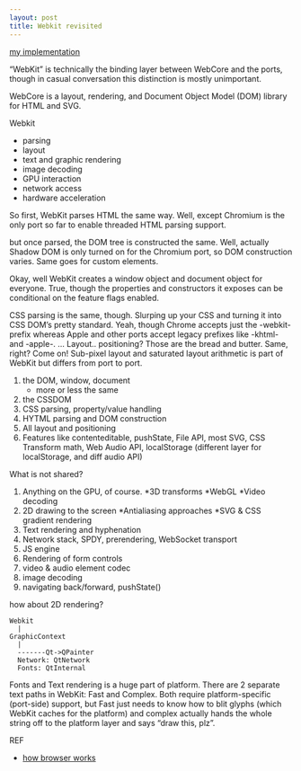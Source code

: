 ```yaml
---
layout: post
title: Webkit revisited
---
```

[my implementation](https://github.com/longwei/toyBrowser)


“WebKit” is technically the binding layer between WebCore and the ports, though in casual conversation this distinction is mostly unimportant.

WebCore is a layout, rendering, and Document Object Model (DOM) library for HTML and SVG.

Webkit
* parsing
* layout
* text and graphic rendering
* image decoding
* GPU interaction
* network access
* hardware acceleration

So first, WebKit parses HTML the same way. Well, except Chromium is the only port so far to enable threaded HTML parsing support.


but once parsed, the DOM tree is constructed the same. Well, actually Shadow DOM is only turned on for the Chromium port, so DOM construction varies. Same goes for custom elements.

Okay, well WebKit creates a window object and document object for everyone. True, though the properties and constructors it exposes can be conditional on the feature flags enabled.

CSS parsing is the same, though. Slurping up your CSS and turning it into CSS DOM’s pretty standard. Yeah, though Chrome accepts just the -webkit- prefix whereas Apple and other ports accept legacy prefixes like -khtml- and -apple-.
… Layout.. positioning? Those are the bread and butter. Same, right? Come on! Sub-pixel layout and saturated layout arithmetic is part of WebKit but differs from port to port.


1. the DOM, window, document
   * more or less the same
2. the CSSDOM
3. CSS parsing, property/value handling
4. HYTML parsing and DOM construction
5. All layout and positioning
6. Features like contenteditable, pushState, File API, most SVG, CSS Transform math, Web Audio API, localStorage (different layer for localStorage, and diff audio API)

What is not shared?

1. Anything on the GPU, of course.
  *3D transforms
  *WebGL
  *Video decoding
2. 2D drawing to the screen
  *Antialiasing approaches
  *SVG & CSS gradient rendering
3. Text rendering and hyphenation
4. Network stack, SPDY, prerendering, WebSocket transport
5. JS engine
6. Rendering of form controls
7. video & audio element codec
8. image decoding
9. navigating back/forward, pushState()


how about 2D rendering?

```
Webkit
  |
GraphicContext
  |
  -------Qt->QPainter
  Network: QtNetwork
  Fonts: QtInternal
 ``` 

Fonts and Text rendering is a huge part of platform. There are 2 separate text paths in WebKit: Fast and Complex. Both require platform-specific (port-side) support, but Fast just needs to know how to blit glyphs (which WebKit caches for the platform) and complex actually hands the whole string off to the platform layer and says “draw this, plz”.

REF

* [how browser works](http://www.html5rocks.com/en/tutorials/internals/howbrowserswork/)
